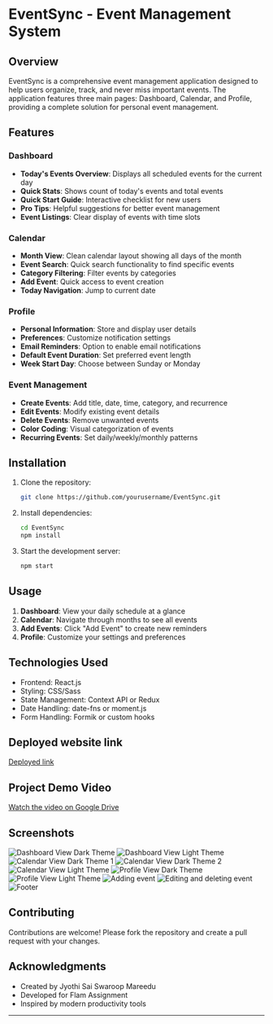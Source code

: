# EventSync - Event Management System

## Overview
EventSync is a comprehensive event management application designed to help users organize, track, and never miss important events. The application features three main pages: Dashboard, Calendar, and Profile, providing a complete solution for personal event management.

## Features

### Dashboard
- **Today's Events Overview**: Displays all scheduled events for the current day
- **Quick Stats**: Shows count of today's events and total events
- **Quick Start Guide**: Interactive checklist for new users
- **Pro Tips**: Helpful suggestions for better event management
- **Event Listings**: Clear display of events with time slots

### Calendar
- **Month View**: Clean calendar layout showing all days of the month
- **Event Search**: Quick search functionality to find specific events
- **Category Filtering**: Filter events by categories
- **Add Event**: Quick access to event creation
- **Today Navigation**: Jump to current date

### Profile
- **Personal Information**: Store and display user details
- **Preferences**: Customize notification settings
- **Email Reminders**: Option to enable email notifications
- **Default Event Duration**: Set preferred event length
- **Week Start Day**: Choose between Sunday or Monday

### Event Management
- **Create Events**: Add title, date, time, category, and recurrence
- **Edit Events**: Modify existing event details
- **Delete Events**: Remove unwanted events
- **Color Coding**: Visual categorization of events
- **Recurring Events**: Set daily/weekly/monthly patterns

## Installation

1. Clone the repository:
   ```bash
   git clone https://github.com/yourusername/EventSync.git
   ```

2. Install dependencies:
   ```bash
   cd EventSync
   npm install
   ```

3. Start the development server:
   ```bash
   npm start
   ```

## Usage

1. **Dashboard**: View your daily schedule at a glance
2. **Calendar**: Navigate through months to see all events
3. **Add Events**: Click "Add Event" to create new reminders
4. **Profile**: Customize your settings and preferences

## Technologies Used

- Frontend: React.js
- Styling: CSS/Sass
- State Management: Context API or Redux
- Date Handling: date-fns or moment.js
- Form Handling: Formik or custom hooks

## Deployed website link

[Deployed link](https://event-sync-zeta.vercel.app/)

## Project Demo Video

[Watch the video on Google Drive](https://drive.google.com/file/d/1yeBzieWQ3ECKOh79LbbOovp2LJbQMnVU/view?usp=sharing)


## Screenshots

![Dashboard View Dark Theme](https://github.com/mjsswaroop/EventSync/blob/7f6bbb137901e76ad852eadc8a01bc618ebf63d8/screenshots/dashboard.png)
![Dashboard View Light Theme](https://github.com/mjsswaroop/EventSync/blob/7f6bbb137901e76ad852eadc8a01bc618ebf63d8/screenshots/dashboard%20light.png)
![Calendar View Dark Theme 1](https://github.com/mjsswaroop/EventSync/blob/7f6bbb137901e76ad852eadc8a01bc618ebf63d8/screenshots/calander%20dark%201.png)
![Calendar View Dark Theme 2](https://github.com/mjsswaroop/EventSync/blob/7f6bbb137901e76ad852eadc8a01bc618ebf63d8/screenshots/Calander%20dark%202.png)
![Calendar View Light Theme](https://github.com/mjsswaroop/EventSync/blob/7f6bbb137901e76ad852eadc8a01bc618ebf63d8/screenshots/Calander%20light.png)
![Profile View Dark Theme](https://github.com/mjsswaroop/EventSync/blob/7f6bbb137901e76ad852eadc8a01bc618ebf63d8/screenshots/profile%20page.png)
![Profile View Light Theme](https://github.com/mjsswaroop/EventSync/blob/7f6bbb137901e76ad852eadc8a01bc618ebf63d8/screenshots/profile%20light.png)
![Adding event](https://github.com/mjsswaroop/EventSync/blob/7f6bbb137901e76ad852eadc8a01bc618ebf63d8/screenshots/new%20event%20creating.png)
![Editing and deleting event](https://github.com/mjsswaroop/EventSync/blob/7f6bbb137901e76ad852eadc8a01bc618ebf63d8/screenshots/editing%20and%20deleting%20event.png)
![Footer](https://github.com/mjsswaroop/EventSync/blob/7f6bbb137901e76ad852eadc8a01bc618ebf63d8/screenshots/Screenshot%202025-05-26%20151214.png)


## Contributing

Contributions are welcome! Please fork the repository and create a pull request with your changes.


## Acknowledgments

- Created by Jyothi Sai Swaroop Mareedu
- Developed for Flam Assignment
- Inspired by modern productivity tools

---
